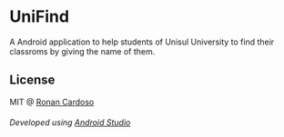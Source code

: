 # UniFind
A Android application to help students of Unisul University to find their classroms by giving the name of them.

## License
MIT @ [Ronan Cardoso](https://github.com/ronanbr/UniFind/blob/master/LICENCE)


###### Developed using [Android Studio](https://developer.android.com/studio/index.html?hl=pt-br)
